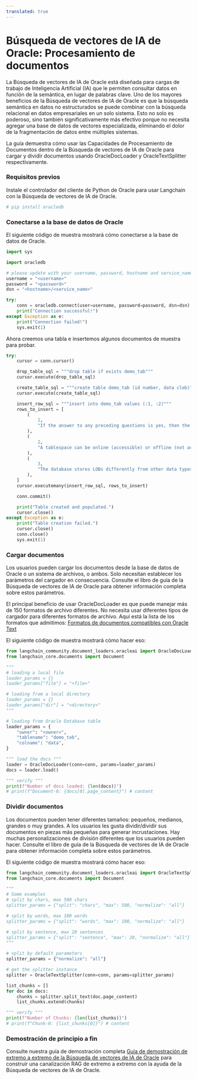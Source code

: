 ```yaml
---
translated: true
---
```


# Búsqueda de vectores de IA de Oracle: Procesamiento de documentos

La Búsqueda de vectores de IA de Oracle está diseñada para cargas de trabajo de Inteligencia Artificial (IA) que le permiten consultar datos en función de la semántica, en lugar de palabras clave. Uno de los mayores beneficios de la Búsqueda de vectores de IA de Oracle es que la búsqueda semántica en datos no estructurados se puede combinar con la búsqueda relacional en datos empresariales en un solo sistema. Esto no solo es poderoso, sino también significativamente más efectivo porque no necesita agregar una base de datos de vectores especializada, eliminando el dolor de la fragmentación de datos entre múltiples sistemas.

La guía demuestra cómo usar las Capacidades de Procesamiento de Documentos dentro de la Búsqueda de vectores de IA de Oracle para cargar y dividir documentos usando OracleDocLoader y OracleTextSplitter respectivamente.

### Requisitos previos

Instale el controlador del cliente de Python de Oracle para usar Langchain con la Búsqueda de vectores de IA de Oracle.

```python
# pip install oracledb
```

### Conectarse a la base de datos de Oracle

El siguiente código de muestra mostrará cómo conectarse a la base de datos de Oracle.

```python
import sys

import oracledb

# please update with your username, password, hostname and service_name
username = "<username>"
password = "<password>"
dsn = "<hostname>/<service_name>"

try:
    conn = oracledb.connect(user=username, password=password, dsn=dsn)
    print("Connection successful!")
except Exception as e:
    print("Connection failed!")
    sys.exit(1)
```

Ahora creemos una tabla e insertemos algunos documentos de muestra para probar.

```python
try:
    cursor = conn.cursor()

    drop_table_sql = """drop table if exists demo_tab"""
    cursor.execute(drop_table_sql)

    create_table_sql = """create table demo_tab (id number, data clob)"""
    cursor.execute(create_table_sql)

    insert_row_sql = """insert into demo_tab values (:1, :2)"""
    rows_to_insert = [
        (
            1,
            "If the answer to any preceding questions is yes, then the database stops the search and allocates space from the specified tablespace; otherwise, space is allocated from the database default shared temporary tablespace.",
        ),
        (
            2,
            "A tablespace can be online (accessible) or offline (not accessible) whenever the database is open.\nA tablespace is usually online so that its data is available to users. The SYSTEM tablespace and temporary tablespaces cannot be taken offline.",
        ),
        (
            3,
            "The database stores LOBs differently from other data types. Creating a LOB column implicitly creates a LOB segment and a LOB index. The tablespace containing the LOB segment and LOB index, which are always stored together, may be different from the tablespace containing the table.\nSometimes the database can store small amounts of LOB data in the table itself rather than in a separate LOB segment.",
        ),
    ]
    cursor.executemany(insert_row_sql, rows_to_insert)

    conn.commit()

    print("Table created and populated.")
    cursor.close()
except Exception as e:
    print("Table creation failed.")
    cursor.close()
    conn.close()
    sys.exit(1)
```

### Cargar documentos

Los usuarios pueden cargar los documentos desde la base de datos de Oracle o un sistema de archivos, o ambos. Solo necesitan establecer los parámetros del cargador en consecuencia. Consulte el libro de guía de la Búsqueda de vectores de IA de Oracle para obtener información completa sobre estos parámetros.

El principal beneficio de usar OracleDocLoader es que puede manejar más de 150 formatos de archivo diferentes. No necesita usar diferentes tipos de cargador para diferentes formatos de archivo. Aquí está la lista de los formatos que admitimos: [Formatos de documentos compatibles con Oracle Text](https://docs.oracle.com/en/database/oracle/oracle-database/23/ccref/oracle-text-supported-document-formats.html)

El siguiente código de muestra mostrará cómo hacer eso:

```python
from langchain_community.document_loaders.oracleai import OracleDocLoader
from langchain_core.documents import Document

"""
# loading a local file
loader_params = {}
loader_params["file"] = "<file>"

# loading from a local directory
loader_params = {}
loader_params["dir"] = "<directory>"
"""

# loading from Oracle Database table
loader_params = {
    "owner": "<owner>",
    "tablename": "demo_tab",
    "colname": "data",
}

""" load the docs """
loader = OracleDocLoader(conn=conn, params=loader_params)
docs = loader.load()

""" verify """
print(f"Number of docs loaded: {len(docs)}")
# print(f"Document-0: {docs[0].page_content}") # content
```

### Dividir documentos

Los documentos pueden tener diferentes tamaños: pequeños, medianos, grandes o muy grandes. A los usuarios les gusta dividir/dividir sus documentos en piezas más pequeñas para generar incrustaciones. Hay muchas personalizaciones de división diferentes que los usuarios pueden hacer. Consulte el libro de guía de la Búsqueda de vectores de IA de Oracle para obtener información completa sobre estos parámetros.

El siguiente código de muestra mostrará cómo hacer eso:

```python
from langchain_community.document_loaders.oracleai import OracleTextSplitter
from langchain_core.documents import Document

"""
# Some examples
# split by chars, max 500 chars
splitter_params = {"split": "chars", "max": 500, "normalize": "all"}

# split by words, max 100 words
splitter_params = {"split": "words", "max": 100, "normalize": "all"}

# split by sentence, max 20 sentences
splitter_params = {"split": "sentence", "max": 20, "normalize": "all"}
"""

# split by default parameters
splitter_params = {"normalize": "all"}

# get the splitter instance
splitter = OracleTextSplitter(conn=conn, params=splitter_params)

list_chunks = []
for doc in docs:
    chunks = splitter.split_text(doc.page_content)
    list_chunks.extend(chunks)

""" verify """
print(f"Number of Chunks: {len(list_chunks)}")
# print(f"Chunk-0: {list_chunks[0]}") # content
```

### Demostración de principio a fin

Consulte nuestra guía de demostración completa [Guía de demostración de extremo a extremo de la Búsqueda de vectores de IA de Oracle](https://github.com/langchain-ai/langchain/tree/master/cookbook/oracleai_demo.md) para construir una canalización RAG de extremo a extremo con la ayuda de la Búsqueda de vectores de IA de Oracle.
